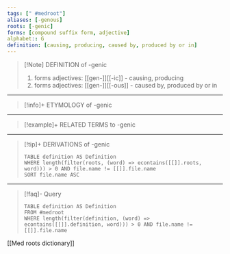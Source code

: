 ```yaml
---
tags: [" #medroot"]
aliases: [-genous]
roots: [-genic]
forms: [compound suffix form, adjective]
alphabet:: G
definition: [causing, producing, caused by, produced by or in]
---
```

>[!Note] DEFINITION of -genic
>1. forms adjectives: [[gen-]][[-ic]] - causing, producing
>2. forms adjectives: [[gen-]][[-ous]] - caused by, produced by or in
_____
>[!info]+ ETYMOLOGY of -genic
>
_____
>[!example]+ RELATED TERMS to -genic
>
_____
>[!tip]+ DERIVATIONS of -genic
>```dataview
>TABLE definition AS Definition 
>WHERE length(filter(roots, (word) => econtains([[]].roots, word))) > 0 AND file.name != [[]].file.name
>SORT file.name ASC
>```
_____
>[!faq]- Query
>```dataview
>TABLE definition AS Definition
>FROM #medroot
>WHERE length(filter(definition, (word) => econtains([[]].definition, word))) > 0 AND file.name != [[]].file.name
>```

[[Med roots dictionary]]